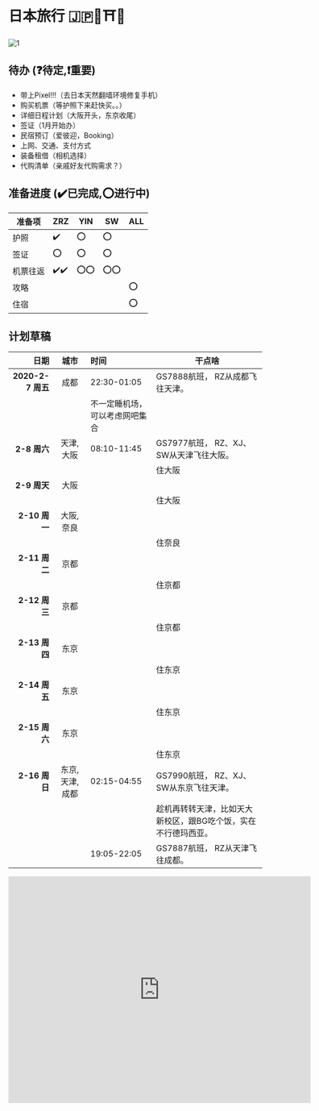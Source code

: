 # 日本旅行 🇯🇵🗼⛩️🍣


![1](https://i0.wp.com/coffscoast.focusmag.com.au/focus-uploads/2017/02/000040233036.jpg?zoom=2.625&resize=387%2C184&ssl=1)

## 待办 (❓待定,❗重要)

- 带上Pixel!!!（去日本天然翻墙环境修复手机）
- 购买机票（等护照下来赶快买。。）
- 详细日程计划（大阪开头，东京收尾）
- 签证（1月开始办）
- 民宿预订（爱彼迎，Booking）
- 上网、交通、支付方式
- 装备租借（相机选择）
- 代购清单（亲戚好友代购需求？）

## 准备进度 (✔️已完成,⭕进行中)

|准备项|ZRZ|YIN|SW|ALL|
|---  |---|---|---|---|
|护照|✔️|⭕|⭕||
|签证|⭕|⭕|⭕||
|机票往返|✔️✔️|⭕⭕|⭕⭕||
|攻略||||⭕|
|住宿||||⭕|

## 计划草稿

| 日期        |城市| 时间           | 干点啥  |
| -------------:|:---:|:-------------| -----|
|**2020-2-7 周五**|成都| 22:30-01:05|GS7888航班， RZ从成都飞往天津。|
|||不一定睡机场，可以考虑网吧集合|
|**2-8 周六**|天津, 大阪|08:10-11:45| GS7977航班， RZ、XJ、SW从天津飞往大阪。|
||||住大阪|
|**2-9 周天**|大阪||
||||住大阪|
|**2-10 周一**|大阪, 奈良||
||||住奈良|
|**2-11 周二**|京都||
||||住京都|
|**2-12 周三**|京都||
||||住京都|
|**2-13 周四**|东京||
||||住东京|
|**2-14 周五**|东京||
||||住东京|
|**2-15 周六**|东京||
||||住东京|
|**2-16 周日**|东京, 天津, 成都|02:15-04:55| GS7990航班， RZ、XJ、SW从东京飞往天津。|
||||趁机再转转天津，比如天大新校区，跟BG吃个饭，实在不行德玛西亚。|
|||19:05-22:05|GS7887航班， RZ从天津飞往成都。|


  <iframe src="https://www.google.com/maps/embed?pb=!1m28!1m12!1m3!1d3280.362138077872!2d135.5012757152321!3d34.696044880435764!2m3!1f0!2f0!3f0!3m2!1i1024!2i768!4f13.1!4m13!3e3!4m5!1s0x6000e6e90e4c983b%3A0xac1348cd8b18acd!2sO%20Gallery%20Eyes!3m2!1d34.69702!2d135.5034849!4m5!1s0x6000e6e88ec05f7f%3A0x7df46ec58e958c1b!2zSmFwYW4sIOOAkjUzMC0wMDQ3IE9zYWthLCBLaXRhIFdhcmQsIE5pc2hpdGVubWEsIDIgQ2hvbWXiiJIx4oiSMTgg6Ii55YWl5qmL!3m2!1d34.694942!2d135.503623!5e0!3m2!1sen!2spt!4v1572320659350!5m2!1sen!2spt" width="600" height="450" frameborder="0" style="border:0;" allowfullscreen=""></iframe>
